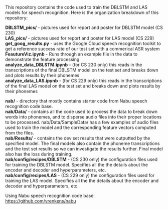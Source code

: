 This repository contains the code used to train the DBLSTM and LAS models for speech recognition. Here is the organization breakdown of this repository:

<b>DBLSTM_pics/</b> - pictures used for report and poster for DBLSTM model (CS 230)<br>
<b>LAS_pics/</b> - pictures used for report and poster for LAS model (CS 229)<br>
<b>get_goog_results.py</b> - uses the Google Cloud speech recognition toolkit to get a reference success rate of our test set with a commerical ASR system<br>
<b>FeautureViz.ipynb</b> - Runs through an example file in the data to demonstrate the feature processing<br>
<b>analyze_data_DBLSTM.ipynb</b> - (for CS 230 only) this reads in the transcriptions of the final DBLSTM model on the test set and breaks down and plots results by their phonemes<br>
<b>analyze_data_LAS.ipynb</b> - (for CS 229 only) this reads in the transcriptions of the final LAS model on the test set and breaks down and plots results by their phonemes<br>

<b>nab/</b> - directory that mostly contains starter code from Nabu speech recognition code base.<br>
<b>nab/Data/</b> - contains all the code used to process the data to break down words into phonemes, and to disperse audio files into their proper locations to be processed. nab/Data/SampleData/ has a few examples of audio files used to train the model and the corresponding feature vectors computed from the files.<br>
<b>nab/Results/</b> - contains the dev set results that were outputted by the specified model. The final models also contain the phoneme transcriptions and the test set results so we can investigate the results further. Final model also has the loss during training.<br>
<b>nab/config/recipes/DBLSTM</b> - (CS 230 only) the configuration files used for training the DBLSTM model. Specifies all the the details about the encoder and decoder and hyperparameters, etc.<br>
<b>nab/config/recipes/LAS</b> - (CS 229 only) the configuration files used for training the LAS model. Specifies all the the details about the encoder and decoder and hyperparameters, etc.<br>

Using Nabu speech recognition code base:
https://github.com/vrenkens/nabu


